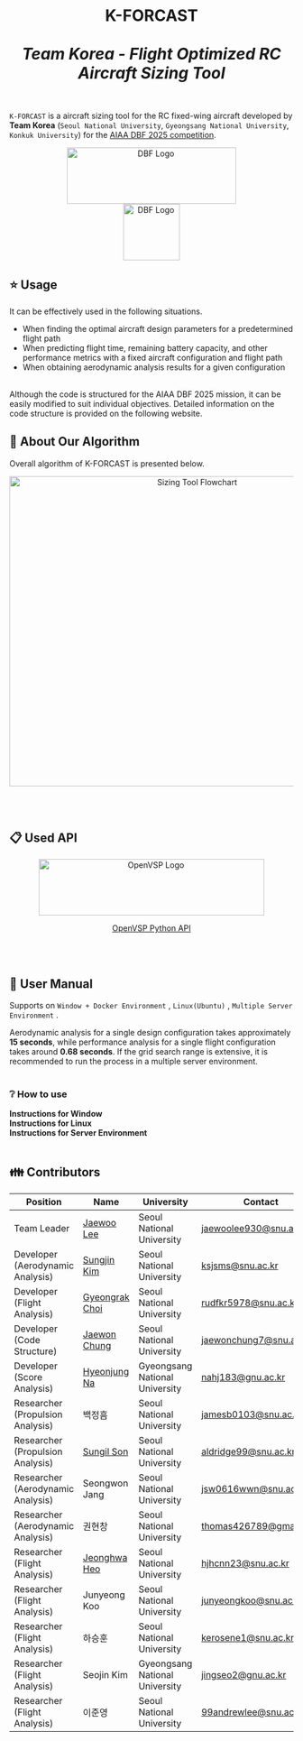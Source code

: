 <h1 align="center">K-FORCAST <br><br>
<i>Team Korea - Flight Optimized RC Aircraft Sizing Tool</i></h1> 
<br>

`K-FORCAST` is a aircraft sizing tool for the RC fixed-wing aircraft developed by  
**Team Korea** (`Seoul National University`, `Gyeongsang National University`, `Konkuk University`) for the [AIAA DBF 2025 competition](https://www.aiaa.org/dbf).
<p align="center">
<img src="https://cdn.discordapp.com/attachments/1253108078488977551/1337800696208298014/Screenshot_from_2025-02-09_00-02-10.png?ex=67a8c37d&is=67a771fd&hm=5127ef6cc3dd8cafc763c59367af041a66cfb41d446ab15a56011a17bda4b910&" alt="DBF Logo" width="300" height="100" hspace="50">  <img src="https://cdn.discordapp.com/attachments/1253108078488977551/1337802641392275587/image.png?ex=67a8c54c&is=67a773cc&hm=ceb281c9456fe2e931933929845599e5ba1a3246a33efd6edf525534e2c96b17&" alt="DBF Logo" width="100" height="100" hspace="50">
</p>

## ⭐ Usage

It can be effectively used in the following situations.
- When finding the optimal aircraft design parameters for a predetermined flight path
- When predicting flight time, remaining battery capacity, and other performance metrics with a fixed aircraft configuration and flight path
- When obtaining aerodynamic analysis results for a given configuration
<br></br>

Although the code is structured for the AIAA DBF 2025 mission, it can be easily modified to suit individual objectives. Detailed information on the code structure is provided on the following website.



## 🔎 About Our Algorithm

Overall algorithm of K-FORCAST is presented below.
<br>
<p align="center">
<img src="https://cdn.discordapp.com/attachments/1253108078488977551/1337805803528126524/image.png?ex=67a8c83e&is=67a776be&hm=cbf793db3f869d69effad896616b22e86dab690b79869e0a5fce86b4cd586419&" alt="Sizing Tool Flowchart" width="650" height="550" >
</p>
<br></br>

## 📋 Used API

<p align="center">
  <img src="https://cdn.discordapp.com/attachments/1253108078488977551/1338012590676246640/title_small.png?ex=67a988d4&is=67a83754&hm=266a49d49f2191d02f59ccee659f59296f89b434b73b3ada425fc6c549ac399b&" alt="OpenVSP Logo" width="400" height="100"> </p>
<p align="center">  
  <a href="https://openvsp.org/pyapi_docs/latest/">OpenVSP Python API</a>
</p>
<br></br>

## 📝 User Manual 

Supports on `Window + Docker Environment` , `Linux(Ubuntu)` , `Multiple Server Environment` .  

Aerodynamic analysis for a single design configuration takes approximately **15 seconds**, while performance analysis for a single flight configuration takes around **0.68 seconds**. If the grid search range is extensive, it is recommended to run the process in a multiple server environment.
<br></br>

### ❔ How to use

**Instructions for Window**
<br>
**Instructions for Linux**
<br>
**Instructions for Server Environment**
<br></br>

## 👪 Contributors

| Position    | Name        | University                            | Contact                    |
|-------------|-------------|---------------------------------------|----------------------------|
| Team Leader | [Jaewoo Lee](https://github.com/jwleesnu) | Seoul National University             | jaewoolee930@snu.ac.kr     |
| Developer (Aerodynamic Analysis)   | [Sungjin Kim](https://github.com/SungJinKm)      | Seoul National University        | ksjsms@snu.ac.kr            |
| Developer (Flight Analysis)  | [Gyeongrak Choi](https://github.com/Gyeong-Rak)      | Seoul National University                     | rudfkr5978@snu.ac.kr         |
| Developer (Code Structure)    |  [Jaewon Chung](https://github.com/PresidentPlant)      | Seoul National University             | jaewonchung7@snu.ac.kr         |
| Developer (Score Analysis)    |  [Hyeonjung Na](https://github.com/efq3)     | Gyeongsang National University             | nahj183@gnu.ac.kr         |
| Researcher (Propulsion Analysis)    |  백정흠     | Seoul National University             | jamesb0103@snu.ac.kr       |
| Researcher (Propulsion Analysis)    |  [Sungil Son](https://github.com/One-star11)     | Seoul National University             | aldridge99@snu.ac.kr      |
| Researcher (Aerodynamic Analysis)    |  Seongwon Jang     | Seoul National University             | jsw0616wwn@snu.ac.kr      |
| Researcher (Aerodynamic Analysis)    |  권현창     | Seoul National University             | thomas426789@gmail.com      |
| Researcher (Flight Analysis)    |  [Jeonghwa Heo](https://github.com/JeonghwaHeo)     | Seoul National University             | hjhcnn23@snu.ac.kr   |
| Researcher (Flight Analysis)    |  Junyeong Koo     | Seoul National University             | junyeongkoo@snu.ac.kr    |
| Researcher (Flight Analysis)    |  하승훈     | Seoul National University             |   kerosene1@snu.ac.kr |
| Researcher (Flight Analysis)    |  Seojin Kim     | Gyeongsang National University            |   jingseo2@gnu.ac.kr |
| Researcher (Flight Analysis)    |  이준영     | Seoul National University             |   99andrewlee@snu.ac.kr |

